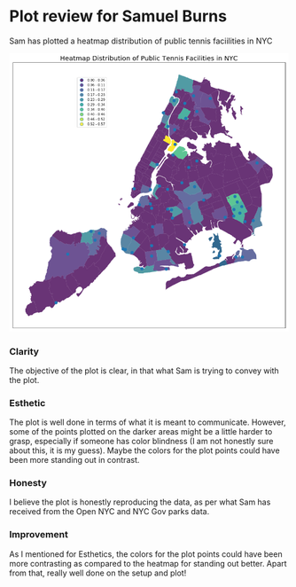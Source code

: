 # Plot review for Samuel Burns

Sam has plotted a heatmap distribution of public tennis faciilities in NYC

![Alt text](samplot.png)

### Clarity
The objective of the plot is clear, in that what Sam is trying to convey with the plot.

### Esthetic
The plot is well done in terms of what it is meant to communicate. However, some of the points plotted on the darker areas might be a little harder to grasp, especially if someone has color blindness (I am not honestly sure about this, it is my guess). Maybe the colors for the plot points could have been more standing out in contrast. 

### Honesty
I believe the plot is honestly reproducing the data, as per what Sam has received from the Open NYC and NYC Gov parks data. 

### Improvement
As I mentioned for Esthetics, the colors for the plot points could have been more contrasting as compared to the heatmap for standing out better. Apart from that, really well done on the setup and plot! 